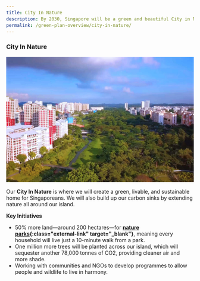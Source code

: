 ```yaml
---
title: City In Nature
description: By 2030, Singapore will be a green and beautiful City in Nature. Learn how we will live, work, and play closer to nature.  
permalink: /green-plan-overview/city-in-nature/
---
```


### City In Nature

![City In Nature](/images/framework/framework_cityinnature.jpg)

Our **City In Nature** is where we will create a green, livable, and sustainable home for Singaporeans. We will also build up our carbon sinks by extending nature all around our island. 

**Key Initiatives**  
- 50% more land—around 200 hectares—for **[nature parks](https://www.mnd.gov.sg/our-work/greening-our-home/greenery){:class="external-link" target="_blank"}**, meaning every household will live just a 10-minute walk from a park. 
- One million more trees will be planted across our island, which will sequester another 78,000 tonnes of CO2, providing cleaner air and more shade.
- Working with communities and NGOs to develop programmes to allow people and wildlife to live in harmony.

